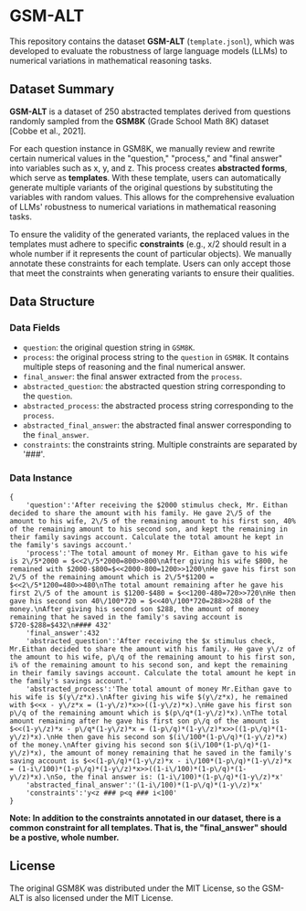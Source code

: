 # GSM-ALT
This repository contains the dataset **GSM-ALT** (`template.jsonl`), which was developed to evaluate the robustness of large language models (LLMs) to numerical variations in mathematical reasoning tasks.

## Dataset Summary
**GSM-ALT** is a dataset of 250 abstracted templates derived from questions randomly sampled from the **GSM8K** (Grade School Math 8K) dataset \[Cobbe et al., 2021\]. 

For each question instance in GSM8K, we manually review and rewrite certain numerical values in the "question," "process," and "final answer" into variables such as x, y, and z.
This process creates **abstracted forms**, which serve as **templates**.
With these template, users can automatically generate multiple variants of the original questions by substituting the variables with random values. 
This allows for the comprehensive evaluation of LLMs' robustness to numerical variations in mathematical reasoning tasks.

To ensure the validity of the generated variants, the replaced values in the templates must adhere to specific **constraints** (e.g., x/2 should result in a whole number if it represents the count of particular objects). 
We manually annotate these constraints for each template.
Users can only accept those that meet the constraints when generating variants to ensure their qualities.

## Data Structure

### Data Fields
- `question`: the original question string in `GSM8K`.
- `process`: the original process string to the `question` in `GSM8K`. It contains multiple steps of reasoning and the final numerical answer.
- `final_answer`: the final answer extracted from the `process`.
- `abstracted_question`: the abstracted question string corresponding to the `question`.
- `abstracted_process`: the abstracted process string corresponding to the `process`.
- `abstracted_final_answer`: the abstracted final answer corresponding to the `final_answer`.
- `constraints`: the constraints string. Multiple constraints are separated by '###'.

### Data Instance
```
{
    'question':'After receiving the $2000 stimulus check, Mr. Eithan decided to share the amount with his family. He gave 2\/5 of the amount to his wife, 2\/5 of the remaining amount to his first son, 40% of the remaining amount to his second son, and kept the remaining in their family savings account. Calculate the total amount he kept in the family's savings account.'
    'process':'The total amount of money Mr. Eithan gave to his wife is 2\/5*2000 = $<<2\/5*2000=800>>800\nAfter giving his wife $800, he remained with $2000-$800=$<<2000-800=1200>>1200\nHe gave his first son 2\/5 of the remaining amount which is 2\/5*$1200 = $<<2\/5*1200=480>>480\nThe total amount remaining after he gave his first 2\/5 of the amount is $1200-$480 = $<<1200-480=720>>720\nHe then gave his second son 40\/100*720 = $<<40\/100*720=288>>288 of the money.\nAfter giving his second son $288, the amount of money remaining that he saved in the family's saving account is $720-$288=$432\n#### 432'
    'final_answer':432
    'abstracted_question':'After receiving the $x stimulus check, Mr.Eithan decided to share the amount with his family. He gave y\/z of the amount to his wife, p\/q of the remaining amount to his first son, i% of the remaining amount to his second son, and kept the remaining in their family savings account. Calculate the total amount he kept in the family's savings account.'
    'abstracted_process':'The total amount of money Mr.Eithan gave to his wife is $(y\/z*x).\nAfter giving his wife $(y\/z*x), he remained with $<<x - y\/z*x = (1-y\/z)*x>>((1-y\/z)*x).\nHe gave his first son p\/q of the remaining amount which is $(p\/q*(1-y\/z)*x).\nThe total amount remaining after he gave his first son p\/q of the amount is $<<(1-y\/z)*x - p\/q*(1-y\/z)*x = (1-p\/q)*(1-y\/z)*x>>((1-p\/q)*(1-y\/z)*x).\nHe then gave his second son $(i\/100*(1-p\/q)*(1-y\/z)*x) of the money.\nAfter giving his second son $(i\/100*(1-p\/q)*(1-y\/z)*x), the amount of money remaining that he saved in the family's saving account is $<<(1-p\/q)*(1-y\/z)*x - i\/100*(1-p\/q)*(1-y\/z)*x = (1-i\/100)*(1-p\/q)*(1-y\/z)*x>>((1-i\/100)*(1-p\/q)*(1-y\/z)*x).\nSo, the final answer is: (1-i\/100)*(1-p\/q)*(1-y\/z)*x'
    'abstracted_final_answer':'(1-i\/100)*(1-p\/q)*(1-y\/z)*x'
    'constraints':'y<z ### p<q ### i<100'
}
```
**Note: In addition to the constraints annotated in our dataset, there is a common constraint for all templates. That is, the "final_answer" should be a postive, whole number.**

## License
The original GSM8K was distributed under the MIT License, so the GSM-ALT is also licensed under the MIT License.
